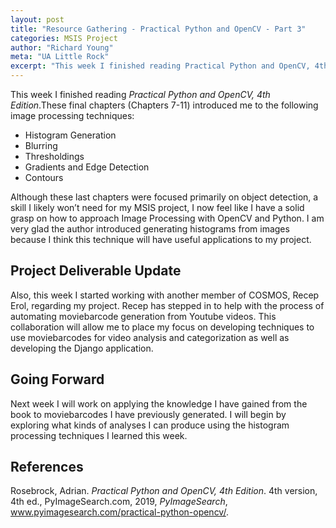```yaml
---
layout: post
title: "Resource Gathering - Practical Python and OpenCV - Part 3"
categories: MSIS Project
author: "Richard Young"
meta: "UA Little Rock"
excerpt: "This week I finished reading Practical Python and OpenCV, 4th Edition..."
---
```


This week I finished reading _Practical Python and OpenCV, 4th Edition_.These final chapters (Chapters 7-11) introduced me to the following image processing techniques:
- Histogram Generation
- Blurring
- Thresholdings
- Gradients and Edge Detection
- Contours

Although these last chapters were focused primarily on object detection, a skill I likely won’t need for my MSIS project, I now feel like I have a solid grasp on how to approach Image Processing with OpenCV and Python. I am very glad the author introduced generating histograms from images because I think this technique will have useful applications to my project.

## Project Deliverable Update

Also, this week I started working with another member of COSMOS, Recep Erol, regarding my project. Recep has stepped in to help with the process of automating moviebarcode generation from Youtube videos. This collaboration will allow me to place my focus on developing techniques to use moviebarcodes for video analysis and categorization as well as developing the Django application.

## Going Forward
Next week I will work on applying the knowledge I have gained from the book to moviebarcodes I have previously generated. I will begin by exploring what kinds of analyses I can produce using the histogram processing techniques I learned this week.

## References
Rosebrock, Adrian. _Practical Python and OpenCV, 4th Edition_. 4th version, 4th ed., PyImageSearch.com, 2019, _PyImageSearch_, www.pyimagesearch.com/practical-python-opencv/.